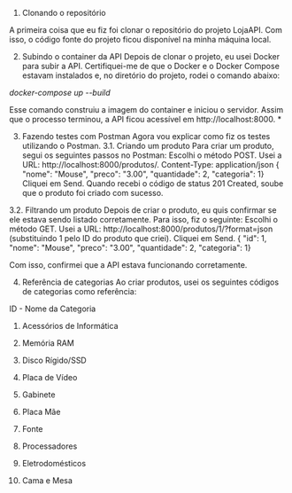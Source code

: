 1. Clonando o repositório

A primeira coisa que eu fiz foi clonar o repositório do projeto LojaAPI.
Com isso, o código fonte do projeto ficou disponível na minha máquina local.


2. Subindo o container da API
Depois de clonar o projeto, eu usei Docker para subir a API. Certifiquei-me de que o Docker e o Docker Compose estavam instalados e, no diretório do projeto, rodei o comando abaixo:

*docker-compose up --build*


Esse comando construiu a imagem do container e iniciou o servidor. Assim que o processo terminou, a API ficou acessível em http://localhost:8000.
*

3. Fazendo testes com Postman
Agora vou explicar como fiz os testes utilizando o Postman.
3.1. Criando um produto
Para criar um produto, segui os seguintes passos no Postman:
Escolhi o método POST.
Usei a URL: http://localhost:8000/produtos/.
Content-Type: application/json
{ "nome": "Mouse", "preco": "3.00", "quantidade": 2, "categoria": 1}
Cliquei em Send.
Quando recebi o código de status 201 Created, soube que o produto foi criado com sucesso.

3.2. Filtrando um produto
Depois de criar o produto, eu quis confirmar se ele estava sendo listado corretamente. Para isso, fiz o seguinte:
Escolhi o método GET.
Usei a URL: http://localhost:8000/produtos/1/?format=json (substituindo 1 pelo ID do produto que criei).
Cliquei em Send.
{ "id": 1, "nome": "Mouse", "preco": "3.00", "quantidade": 2, "categoria": 1}

Com isso, confirmei que a API estava funcionando corretamente.



4. Referência de categorias
Ao criar produtos, usei os seguintes códigos de categorias como referência:

ID - Nome da Categoria

1. Acessórios de Informática

2. Memória RAM

3. Disco Rígido/SSD

4. Placa de Vídeo

5. Gabinete

6. Placa Mãe

7. Fonte

8. Processadores

9. Eletrodomésticos

10. Cama e Mesa
